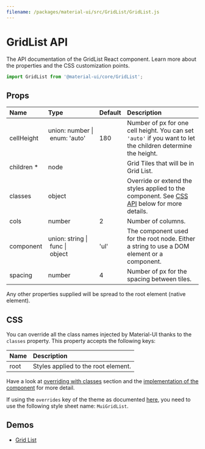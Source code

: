 ```yaml
---
filename: /packages/material-ui/src/GridList/GridList.js
---
```


<!--- This documentation is automatically generated, do not try to edit it. -->

# GridList API

<p class="description">The API documentation of the GridList React component. Learn more about the properties and the CSS customization points.</p>

```js
import GridList from '@material-ui/core/GridList';
```



## Props

| Name | Type | Default | Description |
|:-----|:-----|:--------|:------------|
| <span class="prop-name">cellHeight</span> | <span class="prop-type">union:&nbsp;number&nbsp;&#124;<br>&nbsp;enum:&nbsp;'auto'<br><br></span> | <span class="prop-default">180</span> | Number of px for one cell height. You can set `'auto'` if you want to let the children determine the height. |
| <span class="prop-name required">children *</span> | <span class="prop-type">node</span> |   | Grid Tiles that will be in Grid List. |
| <span class="prop-name">classes</span> | <span class="prop-type">object</span> |   | Override or extend the styles applied to the component. See [CSS API](#css-api) below for more details. |
| <span class="prop-name">cols</span> | <span class="prop-type">number</span> | <span class="prop-default">2</span> | Number of columns. |
| <span class="prop-name">component</span> | <span class="prop-type">union:&nbsp;string&nbsp;&#124;<br>&nbsp;func&nbsp;&#124;<br>&nbsp;object<br></span> | <span class="prop-default">'ul'</span> | The component used for the root node. Either a string to use a DOM element or a component. |
| <span class="prop-name">spacing</span> | <span class="prop-type">number</span> | <span class="prop-default">4</span> | Number of px for the spacing between tiles. |

Any other properties supplied will be spread to the root element (native element).

## CSS

You can override all the class names injected by Material-UI thanks to the `classes` property.
This property accepts the following keys:


| Name | Description |
|:-----|:------------|
| <span class="prop-name">root</span> | Styles applied to the root element.

Have a look at [overriding with classes](/customization/overrides/#overriding-with-classes) section
and the [implementation of the component](https://github.com/mui-org/material-ui/tree/master/packages/material-ui/src/GridList/GridList.js)
for more detail.

If using the `overrides` key of the theme as documented
[here](/customization/themes/#customizing-all-instances-of-a-component-type),
you need to use the following style sheet name: `MuiGridList`.

## Demos

- [Grid List](/demos/grid-list/)

